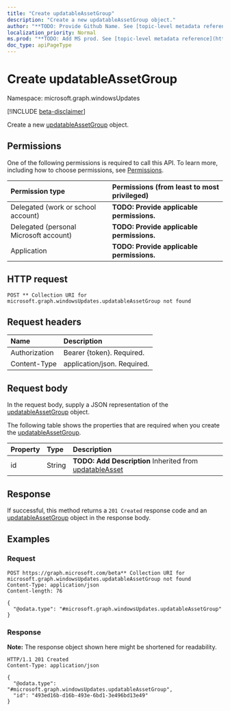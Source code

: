 ```yaml
---
title: "Create updatableAssetGroup"
description: "Create a new updatableAssetGroup object."
author: "**TODO: Provide Github Name. See [topic-level metadata reference](https://msgo.azurewebsites.net/add/document/guidelines/metadata.html#topic-level-metadata)**"
localization_priority: Normal
ms.prod: "**TODO: Add MS prod. See [topic-level metadata reference](https://msgo.azurewebsites.net/add/document/guidelines/metadata.html#topic-level-metadata)**"
doc_type: apiPageType
---
```


# Create updatableAssetGroup
Namespace: microsoft.graph.windowsUpdates

[!INCLUDE [beta-disclaimer](../../includes/beta-disclaimer.md)]

Create a new [updatableAssetGroup](../resources/windowsupdates-updatableassetgroup.md) object.

## Permissions
One of the following permissions is required to call this API. To learn more, including how to choose permissions, see [Permissions](/graph/permissions-reference).

|Permission type|Permissions (from least to most privileged)|
|:---|:---|
|Delegated (work or school account)|**TODO: Provide applicable permissions.**|
|Delegated (personal Microsoft account)|**TODO: Provide applicable permissions.**|
|Application|**TODO: Provide applicable permissions.**|

## HTTP request

<!-- {
  "blockType": "ignored"
}
-->
``` http
POST ** Collection URI for microsoft.graph.windowsUpdates.updatableAssetGroup not found
```

## Request headers
|Name|Description|
|:---|:---|
|Authorization|Bearer {token}. Required.|
|Content-Type|application/json. Required.|

## Request body
In the request body, supply a JSON representation of the [updatableAssetGroup](../resources/windowsupdates-updatableassetgroup.md) object.

The following table shows the properties that are required when you create the [updatableAssetGroup](../resources/windowsupdates-updatableassetgroup.md).

|Property|Type|Description|
|:---|:---|:---|
|id|String|**TODO: Add Description** Inherited from [updatableAsset](../resources/windowsupdates-updatableasset.md)|



## Response

If successful, this method returns a `201 Created` response code and an [updatableAssetGroup](../resources/windowsupdates-updatableassetgroup.md) object in the response body.

## Examples

### Request
<!-- {
  "blockType": "request",
  "name": "create_updatableassetgroup_from_"
}
-->
``` http
POST https://graph.microsoft.com/beta** Collection URI for microsoft.graph.windowsUpdates.updatableAssetGroup not found
Content-Type: application/json
Content-length: 76

{
  "@odata.type": "#microsoft.graph.windowsUpdates.updatableAssetGroup"
}
```


### Response
**Note:** The response object shown here might be shortened for readability.
<!-- {
  "blockType": "response",
  "truncated": true,
  "@odata.type": "microsoft.graph.windowsUpdates.updatableAssetGroup"
}
-->
``` http
HTTP/1.1 201 Created
Content-Type: application/json

{
  "@odata.type": "#microsoft.graph.windowsUpdates.updatableAssetGroup",
  "id": "493ed16b-d16b-493e-6bd1-3e496bd13e49"
}
```

